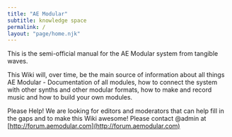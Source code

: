 ```yaml
---
title: "AE Modular"
subtitle: knowledge space
permalink: /
layout: "page/home.njk"
---
```


This is the semi-official manual for the AE Modular system from tangible waves. 

This Wiki will, over time, be the main source of information about all things AE Modular - Documentation of all modules, how to connect the system with other synths and other modular formats, how to make and record music and how to build your own modules.

Please Help! We are looking for editors and moderators that can help fill in the gaps and to make this Wiki awesome! Please contact @admin at [http://forum.aemodular.com](http://forum.aemodular.com) 


